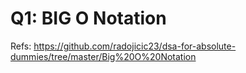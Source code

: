 # Q1: BIG O Notation


Refs: https://github.com/radojicic23/dsa-for-absolute-dummies/tree/master/Big%20O%20Notation
